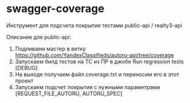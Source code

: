 # swagger-coverage
Инструмент для подсчета покрытия тестами public-api / realty3-api

Описание для public-api:
1. Подливаем мастер в ветку https://github.com/YandexClassifieds/autoru-api/tree/coverage
2. Запускаем билд тестов на ТС из ПР в джобе Run regression tests [DEBUG]
3. На выходе получаем файл coverage.txt и переносим его в этот проект
4. Запускаем подсчет покрытия с нужными параметрами  [REQUEST_FILE_AUTORU, AUTORU_SPEC]
